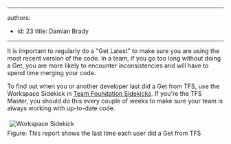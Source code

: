 

---
authors:
  - id: 23
    title: Damian Brady
---




<span class='intro'> It is important to regularly do a &quot;Get Latest&quot; to make sure you are using the most recent version of the code. In a team, if you go too long without doing a Get, you are more likely to encounter inconsistencies and will have to spend time merging your code. </span>

<p>To find out when you or another developer last did a Get from TFS, use the Workspace Sidekick in <a href="http&#58;//www.attrice.info/cm/tfs/index.htm">Team Foundation Sidekicks</a>. If you're the TFS Master, you should do this every couple of weeks to make sure your team is always working with up-to-date code.</p>
<p><img alt="Workspace Sidekick" src="/TFS/RulesToBetterVersionControlwithTFS(AKASourceControl)/PublishingImages/SidekicksWorkspaceLastGet.png" style="margin&#58;5px;" /><br><span class="ssw-rteStyle-FigureNormal">Figure&#58; This report shows the last time each user did a Get from TFS</span></p>


